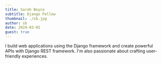 ```yaml
---
title: Sarah Boyce
subtitle: Django Fellow
thumbnail: ./sb.jpg
author: sb
date: 2024-03-01
guest: true
---
```


I build web applications using the Django framework and create powerful APIs with Django REST framework. I'm also passionate about crafting user-friendly experiences.

